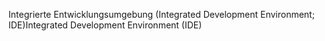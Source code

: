 <span data-ttu-id="c0e9d-101">Integrierte Entwicklungsumgebung (Integrated Development Environment; IDE)</span><span class="sxs-lookup"><span data-stu-id="c0e9d-101">Integrated Development Environment (IDE)</span></span>